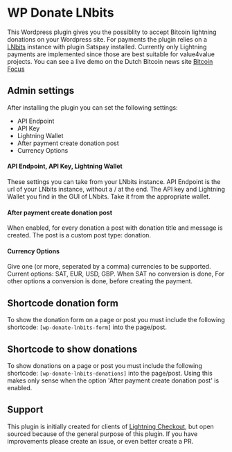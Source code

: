 # WP Donate LNbits
This Wordpress plugin gives you the possiblity to accept Bitcoin lightning donations on your Wordpress site.
For payments the plugin relies on a [LNbits](https://lnbits.com/) instance with plugin Satspay installed. Currently only Lightning payments are implemented since those are best suitable for value4value projects.
You can see a live demo on the Dutch Bitcoin news site [Bitcoin Focus](https://bitcoinfocus.nl/doneer/)


## Admin settings
After installing the plugin you can set the following settings:
- API Endpoint
- API Key
- Lightning Wallet
- After payment create donation post
- Currency Options

#### API Endpoint, API Key, Lightning Wallet
These settings you can take from your LNbits instance. API Endpoint is the url of your LNbits instance, without a / at the end.
The API key and Lightning Wallet you find in the GUI of LNbits. Take it from the appropriate wallet.

#### After payment create donation post
When enabled, for every donation a post with donation title and message is created. The post is a custom post type: donation.

#### Currency Options
Give one (or more, seperated by a comma) currencies to be supported. Current options: SAT, EUR, USD, GBP.
When SAT no conversion is done, For other options a conversion is done, before creating the payment.


## Shortcode donation form
To show the donation form on a page or post you must include the following shortcode: 
```[wp-donate-lnbits-form]```
into the page/post.

## Shortcode to show donations
To show donations on a page or post you must include the following shortcode: 
```[wp-donate-lnbits-donations]```
into the page/post.
Using this makes only sense when the option 'After payment create donation post' is enabled.


## Support
This plugin is initially created for clients of [Lightning Checkout](https://lightningchechout.eu/), but open sourced because of the general purpose of this plugin. 
If you have improvements please create an issue, or even better create a PR. 
